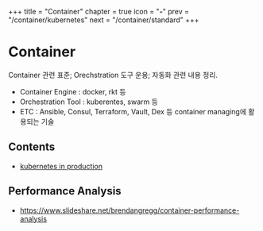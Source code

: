 +++
title   = "Container"
chapter = true
icon    = "<b>-</b>"
prev    = "/container/kubernetes"
next    = "/container/standard"
+++

# Container
Container 관련 표준; Orechstration 도구 운용; 자동화 관련 내용 정리.

- Container Engine : docker, rkt 등
- Orchestration Tool : kuberentes, swarm 등
- ETC : Ansible, Consul, Terraform, Vault, Dex 등 container managing에 활용되는 기술

## Contents
- [kubernetes in production](/container/kubernetes)

## Performance Analysis
- https://www.slideshare.net/brendangregg/container-performance-analysis
